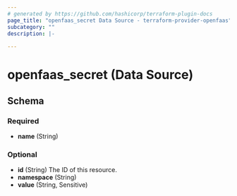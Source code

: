 ```yaml
---
# generated by https://github.com/hashicorp/terraform-plugin-docs
page_title: "openfaas_secret Data Source - terraform-provider-openfaas"
subcategory: ""
description: |-
  
---
```


# openfaas_secret (Data Source)





<!-- schema generated by tfplugindocs -->
## Schema

### Required

- **name** (String)

### Optional

- **id** (String) The ID of this resource.
- **namespace** (String)
- **value** (String, Sensitive)


